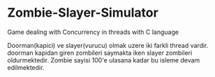 # Zombie-Slayer-Simulator
Game dealing with Concurrency in threads with C language

Doorman(kapici) ve slayer(vurucu) olmak uzere iki farkli thread vardir. doorman kapidan giren zombileri saymakta iken slayer zombileri oldurmektedir. Zombie sayisi 100'e ulasana kadar bu isleme devam edilmektedir. 

